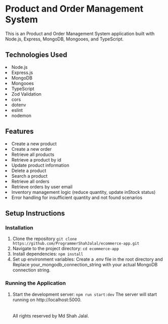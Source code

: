 # Product and Order Management System

This is an Product and Order Management System application built with Node.js, Express, MongoDB, Mongooes, and TypeScript.

## Technologies Used

<li>Node.js</li>
<li>Express.js</li>
<li>MongoDB</li>
<li>Mongooes</li>
<li>TypeScript</li>
<li>Zod Validation</li>
<li>cors</li>
<li>dotenv</li>
<li>eslint</li>
<li>nodemon</li>

## Features

<li>Create a new product</li>
<li>Create a new order</li>
<li>Retrieve all products</li>
<li>Retrieve a product by id</li>
<li>Update product information</li>
<li>Delete a product</li>
<li>Search a product</li>
<li>Retrieve all orders</li>
<li>Retrieve orders by user email</li>
<li>Inventory management logic (reduce quantity, update inStock status)</li>
<li>Error handling for insufficient quantity and not found scenarios</li>

## Setup Instructions

### Installation

1. Clone the repository
   `git clone https://github.com/ProgrammerShahJalal/ecommerce-app.git`
2. Navigate to the project directory:
   `cd ecommerce-app`
3. Install dependencies:
   `npm install`
4. Set up environment variables:
   Create a .env file in the root directory and Replace your_mongodb_connection_string with your actual MongoDB connection string.

### Running the Application

1. Start the development server:
   `npm run start:dev`
   The server will start running on http://localhost:5000.
   <br>
   <br>
   <br>
   All rights reserved by Md Shah Jalal.
